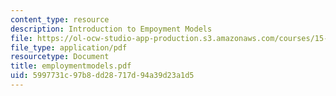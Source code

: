 ```yaml
---
content_type: resource
description: Introduction to Empoyment Models
file: https://ol-ocw-studio-app-production.s3.amazonaws.com/courses/15-394-designing-and-leading-the-entrepreneurial-organization-spring-2003/5997731c97b8dd28717d94a39d23a1d5_employmentmodels.pdf
file_type: application/pdf
resourcetype: Document
title: employmentmodels.pdf
uid: 5997731c-97b8-dd28-717d-94a39d23a1d5
---
```

